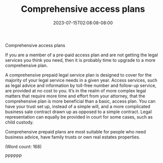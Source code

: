 ﻿---
title: "Comprehensive access plans"
date: 2023-07-15T02:08:08-08:00
description: "Pre-Paid Legal Tips for Web Success"
featured_image: "/images/Pre-Paid Legal.jpg"
tags: ["Pre Paid Legal"]
---

Comprehensive access plans

If you are a member of a pre-paid access plan and are not getting the legal 
services you think you need, then it is probably time to upgrade to a more 
comprehensive plan.

A comprehensive prepaid legal service plan is designed to cover for the 
majority of your legal service needs in a given year. Access services, such 
as legal advice and information by toll-free number and follow-up service, 
are provided at no cost to you. It’s in the realm of more complex legal
matters that require more time and effort from your attorney, that the 
comprehensive plan is more beneficial than a basic, access plan. You can 
have your trust set up, instead of a simple will, and a more complicated 
business sale contract drawn up as opposed to a simple contract.  Legal 
representation can equally be provided in court for some cases, such as 
child custody.
 
Comprehensive prepaid plans are most suitable for people who need business 
advice, have family trusts or own real estates properties. 

(Word count: 168)

PPPPPP

